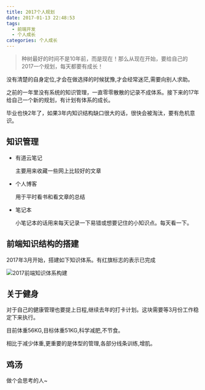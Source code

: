 ```yaml
---
title: 2017个人规划
date: 2017-01-13 22:48:53
tags:
  - 前端开发
  - 个人成长
categories: 个人成长
---
```


> 种树最好的时间不是10年前，而是现在！那么从现在开始，要给自己的2017一个规划，每天都要有成长！


没有清楚的自身定位,才会在做选择的时候犹豫,才会经常迷茫,需要向别人求助。


之前的一年里没有系统的知识管理，一直零零散散的记录不成体系。接下来的17年给自己一个新的规划，有计划有体系的成长。

毕业也快2年了，如果3年内知识结构缺口很大的话，很快会被淘汰，要有危机意识。


## 知识管理

+ 有道云笔记

	主要用来收藏一些网上比较好的文章
+ 个人博客

	用于平时看书和看文章的总结
+ 笔记本

	小笔记本的话用来每天记录一下易错或想要记住的小知识点。每天看一下。
	
	
## 前端知识结构的搭建


2017年3月开始，搭建如下知识体系。有红旗标志的表示已完成

![2017前端知识体系构建](/images/fe.jpg)


## 关于健身

对于自己的健康管理也要提上日程,继续去年的打卡计划。这块需要等3月份工作稳定下来执行。

目前体重56KG,目标体重51KG,科学减肥,不节食。

相比于减少体重,更重要的是体型的管理,各部分线条训练,增肌。


## 鸡汤

做个会思考的人~